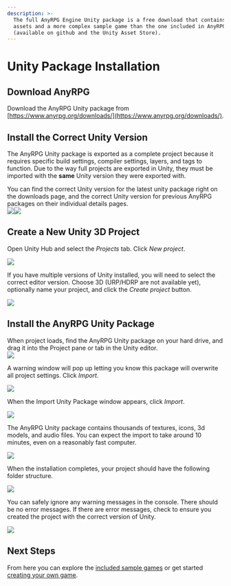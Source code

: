 ```yaml
---
description: >-
  The full AnyRPG Engine Unity package is a free download that contains extra
  assets and a more complex sample game than the one included in AnyRPG Core
  (available on github and the Unity Asset Store).
---
```


# Unity Package Installation

## Download AnyRPG

Download the AnyRPG Unity package from [https://www.anyrpg.org/downloads/](https://www.anyrpg.org/downloads/).

## Install the Correct Unity Version

The AnyRPG Unity package is exported as a complete project because it requires specific build settings, compiler settings, layers, and tags to function. Due to the way full projects are exported in Unity, they must be imported with the **same** Unity version they were exported with.

You can find the correct Unity version for the latest unity package right on the downloads page, and the correct Unity version for previous AnyRPG packages on their individual details pages.\
![](<../../.gitbook/assets/Untitled (1).png>)![](<../../.gitbook/assets/image (83).png>)

## Create a New Unity 3D Project

Open Unity Hub and select the _Projects_ tab.  Click _New project_.

![](../../.gitbook/assets/Untitled.png)

If you have multiple versions of Unity installed, you will need to select the correct editor version.  Choose 3D (URP/HDRP are not available yet), optionally name your project, and click the _Create project_ button.

![](<../../.gitbook/assets/image (89).png>)

## Install the AnyRPG Unity Package

When project loads, find the AnyRPG Unity package on your hard drive, and drag it into the Project pane or tab in the Unity editor.\
![](<../../.gitbook/assets/image (66).png>)

A warning window will pop up letting you know this package will overwrite all project settings.  Click _Import_.

![](<../../.gitbook/assets/image (24) (1).png>)

When the Import Unity Package window appears, click _Import_.

![](<../../.gitbook/assets/image (86).png>)

The AnyRPG Unity package contains thousands of textures, icons, 3d models, and audio files.  You can expect the import to take around 10 minutes, even on a reasonably fast computer.

![](<../../.gitbook/assets/image (34).png>)

When the installation completes, your project should have the following folder structure.

![](<../../.gitbook/assets/image (53).png>)

You can safely ignore any warning messages in the console.  There should be no error messages.  If there are error messages, check to ensure you created the project with the correct version of Unity.

![](<../../.gitbook/assets/image (50).png>)

## Next Steps

From here you can explore the [included sample games](../included-sample-games.md) or get started [creating your own game](../creating-your-first-game.md).
